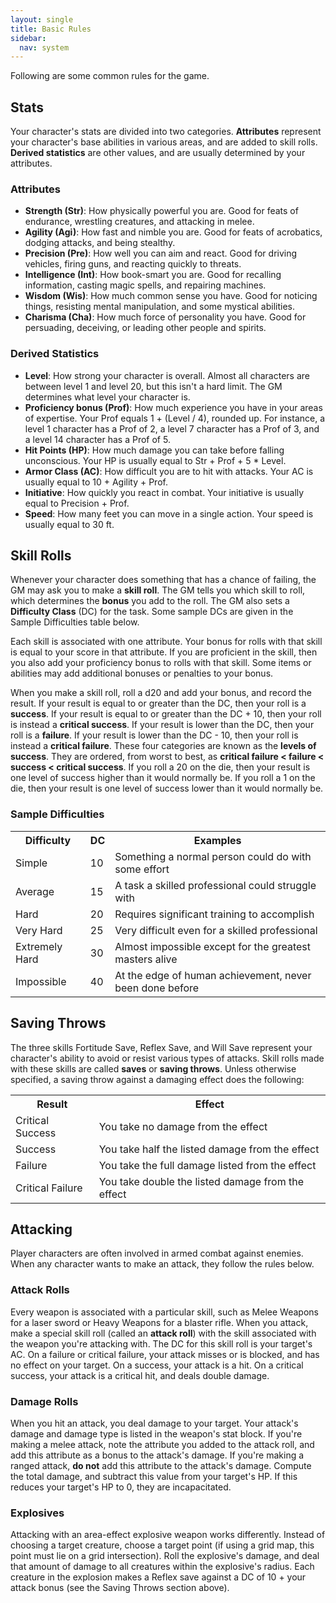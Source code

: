 ```yaml
---
layout: single
title: Basic Rules
sidebar:
  nav: system
---
```


Following are some common rules for the game.

## Stats

Your character's stats are divided into two categories. **Attributes** represent your character's base abilities in various areas, and are added to skill rolls. **Derived statistics** are other values, and are usually determined by your attributes.

### Attributes
* **Strength (Str)**: How physically powerful you are. Good for feats of endurance, wrestling creatures, and attacking in melee.
* **Agility (Agi)**: How fast and nimble you are. Good for feats of acrobatics, dodging attacks, and being stealthy.
* **Precision (Pre)**: How well you can aim and react. Good for driving vehicles, firing guns, and reacting quickly to threats.
* **Intelligence (Int)**: How book-smart you are. Good for recalling information, casting magic spells, and repairing machines.
* **Wisdom (Wis)**: How much common sense you have. Good for noticing things, resisting mental manipulation, and some mystical abilities.
* **Charisma (Cha)**: How much force of personality you have. Good for persuading, deceiving, or leading other people and spirits.

### Derived Statistics
* **Level**: How strong your character is overall. Almost all characters are between level 1 and level 20, but this isn't a hard limit. The GM determines what level your character is.
* **Proficiency bonus (Prof)**: How much experience you have in your areas of expertise. Your Prof equals 1 + (Level / 4), rounded up. For instance, a level 1 character has a Prof of 2, a level 7 character has a Prof of 3, and a level 14 character has a Prof of 5.
* **Hit Points (HP)**: How much damage you can take before falling unconscious. Your HP is usually equal to Str + Prof + 5 * Level.
* **Armor Class (AC)**: How difficult you are to hit with attacks. Your AC is usually equal to 10 + Agility + Prof.
* **Initiative**: How quickly you react in combat. Your initiative is usually equal to Precision + Prof.
* **Speed**: How many feet you can move in a single action. Your speed is usually equal to 30 ft.

## Skill Rolls

Whenever your character does something that has a chance of failing, the GM may ask you to make a **skill roll**. The GM tells you which skill to roll, which determines the **bonus** you add to the roll. The GM also sets a **Difficulty Class** (DC) for the task. Some sample DCs are given in the Sample Difficulties table below.

Each skill is associated with one attribute. Your bonus for rolls with that skill is equal to your score in that attribute. If you are proficient in the skill, then you also add your proficiency bonus to rolls with that skill. Some items or abilities may add additional bonuses or penalties to your bonus.

When you make a skill roll, roll a d20 and add your bonus, and record the result. If your result is equal to or greater than the DC, then your roll is a **success**. If your result is equal to or greater than the DC + 10, then your roll is instead a **critical success**. If your result is lower than the DC, then your roll is a **failure**. If your result is lower than the DC - 10, then your roll is instead a **critical failure**. These four categories are known as the **levels of success**. They are ordered, from worst to best, as **critical failure < failure < success < critical success**. If you roll a 20 on the die, then your result is one level of success higher than it would normally be. If you roll a 1 on the die, then your result is one level of success lower than it would normally be.

### Sample Difficulties
<table>
  <tr>
    <th>Difficulty</th>
    <th>DC</th>
    <th>Examples</th>
  </tr>
  <tr>
    <td>Simple</td>
    <td>10</td>
    <td>Something a normal person could do with some effort</td>
  </tr>
  <tr>
    <td>Average</td>
    <td>15</td>
    <td>A task a skilled professional could struggle with</td>
  </tr>
  <tr>
    <td>Hard</td>
    <td>20</td>
    <td>Requires significant training to accomplish</td>
  </tr>
  <tr>
    <td>Very Hard</td>
    <td>25</td>
    <td>Very difficult even for a skilled professional</td>
  </tr>
  <tr>
    <td>Extremely Hard</td>
    <td>30</td>
    <td>Almost impossible except for the greatest masters alive</td>
  </tr>
  <tr>
    <td>Impossible</td>
    <td>40</td>
    <td>At the edge of human achievement, never been done before</td>
  </tr>
</table>

## Saving Throws

The three skills Fortitude Save, Reflex Save, and Will Save represent your character's ability to avoid or resist various types of attacks. Skill rolls made with these skills are called **saves** or **saving throws**. Unless otherwise specified, a saving throw against a damaging effect does the following:

<table>
  <tr>
    <th>Result</th>
    <th>Effect</th>
  </tr>
  <tr>
    <td>Critical Success</td>
    <td>You take no damage from the effect</td>
  </tr>
  <tr>
    <td>Success</td>
    <td>You take half the listed damage from the effect</td>
  </tr>
  <tr>
    <td>Failure</td>
    <td>You take the full damage listed from the effect</td>
  </tr>
  <tr>
    <td>Critical Failure</td>
    <td>You take double the listed damage from the effect</td>
  </tr>
</table>

## Attacking

Player characters are often involved in armed combat against enemies. When any character wants to make an attack, they follow the rules below.

### Attack Rolls
Every weapon is associated with a particular skill, such as Melee Weapons for a laser sword or Heavy Weapons for a blaster rifle. When you attack, make a special skill roll (called an **attack roll**) with the skill associated with the weapon you're attacking with. The DC for this skill roll is your target's AC. On a failure or critical failure, your attack misses or is blocked, and has no effect on your target. On a success, your attack is a hit. On a critical success, your attack is a critical hit, and deals double damage.

### Damage Rolls
When you hit an attack, you deal damage to your target. Your attack's damage and damage type is listed in the weapon's stat block. If you're making a melee attack, note the attribute you added to the attack roll, and add this attribute as a bonus to the attack's damage. If you're making a ranged attack, **do not** add this attribute to the attack's damage. Compute the total damage, and subtract this value from your target's HP. If this reduces your target's HP to 0, they are incapacitated.

### Explosives
Attacking with an area-effect explosive weapon works differently. Instead of choosing a target creature, choose a target point (if using a grid map, this point must lie on a grid intersection). Roll the explosive's damage, and deal that amount of damage to all creatures within the explosive's radius. Each creature in the explosion makes a Reflex save against a DC of 10 + your attack bonus (see the Saving Throws section above).
